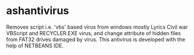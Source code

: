 # ashantivirus
Removes script i.e. 'vbs'  based virus from  windows mostly Lyrics Civil war VBScript and RECYCLER.EXE virus, and change attribute of hidden files from FAT32 drives damaged by virus.
This antivirus is developed with the help of NETBEANS IDE. 
